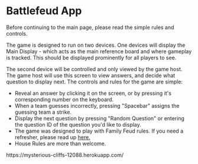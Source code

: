 <h1>Battlefeud App</h1>

<div class="panel panel-body">
                    <p> Before continuing to the main page, please read the simple rules and controls.</p>
                    <p>The game is designed to run on two devices. One devices will display the Main Display - which acts as the main reference board and where gameplay is tracked. This should be displayed prominently for all players to see.</p>
                        <p>The second device will be controlled and only viewed by the game host. The game host will use this screen to view answers, and decide what question to display next. The controls and rules for the game are simple:</p>
                    <ul>
                        <li>Reveal an answer by clicking it on the screen, or by pressing it's corresponding number on the keyboard.</li>
                        <li>When a team guesses incorrectly, pressing "Spacebar" assigns the guessing team a strike.</li>
                        <li>Display the next question by pressing "Random Question" or entering the question ID of the question you'd like to display.</li>
                        <li>The game was designed to play with Family Feud rules. If you need a refresher, please read up <a href="https://en.wikipedia.org/wiki/Family_Feud#Gameplay">here.</a></li>
                        <li>House Rules are more than welcome.</li>
                    </ul>
                    <p>https://mysterious-cliffs-12088.herokuapp.com/</p>
                    
               
                
               
